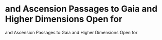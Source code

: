 # and Ascension Passages to Gaia and Higher Dimensions Open for

and Ascension Passages to Gaia and Higher Dimensions Open for